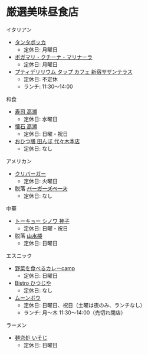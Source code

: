 # 厳選美味昼食店

イタリアン

- [タンタボッカ](https://tabelog.com/tokyo/A1304/A130403/13058484/)
  - 定休日: 月曜日
- [ボガマリ・クチーナ・マリナーラ](https://tabelog.com/tokyo/A1304/A130403/13161528/)
  - 定休日: 月曜日
- [プティデリリウム タップ カフェ 新宿サザンテラス](https://tabelog.com/tokyo/A1304/A130403/13109638/dtlmenu/lunch/)
  - 定休日: 不定休
  - ランチ: 11:30～14:00

和食

- [寿司 高瀬](https://tabelog.com/tokyo/A1304/A130403/13174994/)
  - 定休日: 水曜日
- [懐石 高瀬](https://tabelog.com/tokyo/A1304/A130403/13009225/)
  - 定休日: 日曜・祝日
- [おひつ膳 田んぼ 代々木本店](https://tabelog.com/tokyo/A1304/A130403/13000681/)
  - 定休日: なし

アメリカン

- [クリバーガー](https://tabelog.com/tokyo/A1304/A130403/13225676/)
  - 定休日: 火曜日
- 脱落 ~~[バーガーズベース](https://tabelog.com/tokyo/A1304/A130403/13041855/)~~
  - 定休日: なし

中華

- [トーキョー シノワ 神子](https://tabelog.com/tokyo/A1304/A130403/13211578/)
  - 定休日: 日曜・祝日
- 脱落 ~~[山水楼](https://tabelog.com/tokyo/A1304/A130403/13041643/)~~
  - 定休日: 日曜日

エスニック

- [野菜を食べるカレーcamp](https://tabelog.com/tokyo/A1304/A130403/13036978/)
  - 定休日: 日曜日
- [Bistro ひつじや](https://tabelog.com/tokyo/A1304/A130403/13000682/)
  - 定休日: なし
- [ムーンボウ](https://tabelog.com/tokyo/A1304/A130403/13006570/)
  - 定休日: 日曜日、祝日（土曜は夜のみ、ランチなし）
  - ランチ: 月～木 11:30～14:00（売切れ閉店）

ラーメン

- [麺恋処 いそじ](https://tabelog.com/tokyo/A1304/A130403/13041621/)
  - 定休日: 日曜日
